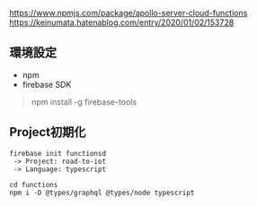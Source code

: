 https://www.npmjs.com/package/apollo-server-cloud-functions
https://keinumata.hatenablog.com/entry/2020/01/02/153728


環境設定
----
- npm
- firebase SDK
> npm install -g firebase-tools

Project初期化
----

```
firebase init functionsd
 -> Project: road-to-iot
 -> Language: typescript

cd functions
npm i -D @types/graphql @types/node typescript
```
